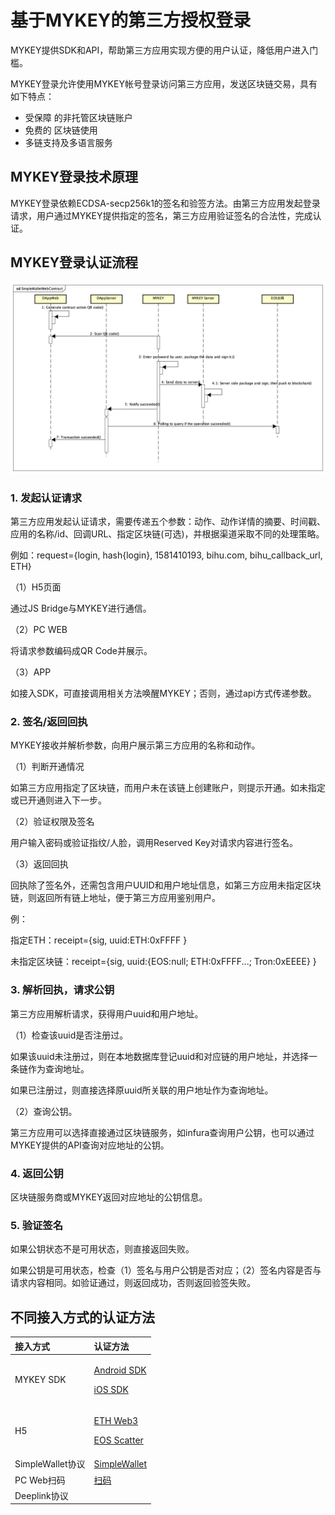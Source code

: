 # 基于MYKEY的第三方授权登录

MYKEY提供SDK和API，帮助第三方应用实现方便的用户认证，降低用户进入门槛。

MYKEY登录允许使用MYKEY帐号登录访问第三方应用，发送区块链交易，具有如下特点：

* 受保障 的非托管区块链账户
* 免费的 区块链使用
* 多链支持及多语言服务

## MYKEY登录技术原理

MYKEY登录依赖ECDSA-secp256k1的签名和验签方法。由第三方应用发起登录请求，用户通过MYKEY提供指定的签名，第三方应用验证签名的合法性，完成认证。

## MYKEY登录认证流程

![](../.gitbook/assets/image%20%284%29.png)

### 1. 发起认证请求

第三方应用发起认证请求，需要传递五个参数：动作、动作详情的摘要、时间戳、应用的名称/id、回调URL、指定区块链\(可选\)，并根据渠道采取不同的处理策略。

例如：request={login, hash{login}, 1581410193, bihu.com, bihu\_callback\_url, ETH}

（1）H5页面

通过JS Bridge与MYKEY进行通信。

（2）PC WEB

将请求参数编码成QR Code并展示。

（3）APP

如接入SDK，可直接调用相关方法唤醒MYKEY；否则，通过api方式传递参数。  


### 2. 签名/返回回执

MYKEY接收并解析参数，向用户展示第三方应用的名称和动作。

（1）判断开通情况

如第三方应用指定了区块链，而用户未在该链上创建账户，则提示开通。如未指定或已开通则进入下一步。

（2）验证权限及签名

用户输入密码或验证指纹/人脸，调用Reserved Key对请求内容进行签名。

（3）返回回执

回执除了签名外，还需包含用户UUID和用户地址信息，如第三方应用未指定区块链，则返回所有链上地址，便于第三方应用鉴别用户。

例：

指定ETH：receipt={sig, uuid:ETH:0xFFFF }

未指定区块链：receipt={sig, uuid:{EOS:null; ETH:0xFFFF...; Tron:0xEEEE}  }

### 3. 解析回执，请求公钥

第三方应用解析请求，获得用户uuid和用户地址。

（1）检查该uuid是否注册过。

如果该uuid未注册过，则在本地数据库登记uuid和对应链的用户地址，并选择一条链作为查询地址。

如果已注册过，则直接选择原uuid所关联的用户地址作为查询地址。

（2）查询公钥。

第三方应用可以选择直接通过区块链服务，如infura查询用户公钥，也可以通过MYKEY提供的API查询对应地址的公钥。

### 4. 返回公钥

区块链服务商或MYKEY返回对应地址的公钥信息。

### 5. 验证签名

如果公钥状态不是可用状态，则直接返回失败。

如果公钥是可用状态，检查（1）签名与用户公钥是否对应；（2）签名内容是否与请求内容相同。如验证通过，则返回成功，否则返回验签失败。

## 不同接入方式的认证方法

<table>
  <thead>
    <tr>
      <th style="text-align:left">&#x63A5;&#x5165;&#x65B9;&#x5F0F;</th>
      <th style="text-align:left">&#x8BA4;&#x8BC1;&#x65B9;&#x6CD5;</th>
    </tr>
  </thead>
  <tbody>
    <tr>
      <td style="text-align:left">MYKEY SDK</td>
      <td style="text-align:left">
        <p><a href="../integrate-with-mykey/integration-android/transfer.md">Android SDK</a>
        </p>
        <p><a href="../integrate-with-mykey/integration-ios/transfer.md">iOS SDK</a>
        </p>
      </td>
    </tr>
    <tr>
      <td style="text-align:left">H5</td>
      <td style="text-align:left">
        <p><a href="../integrate-with-mykey/h5/eth.md#mykey-yan-qian-fang-shi">ETH Web3</a>
        </p>
        <p><a href="../integrate-with-mykey/h5/eos.md#mykey-yan-qian-fang-shi">EOS Scatter</a>
        </p>
      </td>
    </tr>
    <tr>
      <td style="text-align:left">SimpleWallet&#x534F;&#x8BAE;</td>
      <td style="text-align:left"><a href="../integrate-with-mykey/simplewallet.md#qian-ming">SimpleWallet</a>
      </td>
    </tr>
    <tr>
      <td style="text-align:left">PC Web&#x626B;&#x7801;</td>
      <td style="text-align:left"><a href="../integrate-with-mykey/scan.md#qian-ming">&#x626B;&#x7801;</a>
      </td>
    </tr>
    <tr>
      <td style="text-align:left">Deeplink&#x534F;&#x8BAE;</td>
      <td style="text-align:left"></td>
    </tr>
  </tbody>
</table>

